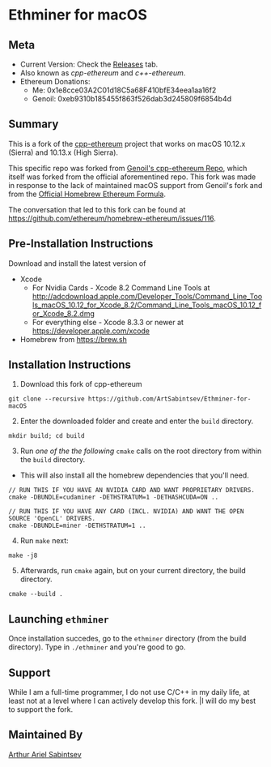 # Ethminer for macOS

## Meta
- Current Version: Check the [Releases](https://github.com/ArtSabintsev/Ethminer-for-macOS/releases) tab. 
- Also known as _cpp-ethereum_ and _c++-ethereum_.
- Ethereum Donations:
  - Me: 0x1e8cce03A2C01d18C5a68F410bfE34eea1aa16f2
  - Genoil: 0xeb9310b185455f863f526dab3d245809f6854b4d

## Summary
This is a fork of the [cpp-ethereum](https://github.com/ethereum/cpp-ethereum) project that works on macOS 10.12.x (Sierra) and 10.13.x (High Sierra).

This specific repo was forked from [Genoil's cpp-ethereum Repo](https://github.com/Genoil/cpp-ethereum), which itself was forked from the official aforementined repo. This fork was made in response to the lack of maintained macOS support from Genoil's fork and from the [Official Homebrew Ethereum Formula](https://github.com/ethereum/homebrew-ethereum/).

The conversation that led to this fork can be found at https://github.com/ethereum/homebrew-ethereum/issues/116.

## Pre-Installation Instructions
Download and install the latest version of
- Xcode 
    - For Nvidia Cards - Xcode 8.2 Command Line Tools at http://adcdownload.apple.com/Developer_Tools/Command_Line_Tools_macOS_10.12_for_Xcode_8.2/Command_Line_Tools_macOS_10.12_for_Xcode_8.2.dmg
    - For everything else - Xcode 8.3.3 or newer at https://developer.apple.com/xcode
- Homebrew from https://brew.sh

## Installation Instructions

1. Download this fork of cpp-ethereum
```
git clone --recursive https://github.com/ArtSabintsev/Ethminer-for-macOS
```

2. Enter the downloaded folder and create and enter the `build` directory.
```
mkdir build; cd build
```

3. Run _one of the the following_ `cmake` calls on the root directory from within the `build` directory.
  - This will also install all the homebrew dependencies that you'll need.
```
// RUN THIS IF YOU HAVE AN NVIDIA CARD AND WANT PROPRIETARY DRIVERS.
cmake -DBUNDLE=cudaminer -DETHSTRATUM=1 -DETHASHCUDA=ON ..

// RUN THIS IF YOU HAVE ANY CARD (INCL. NVIDIA) AND WANT THE OPEN SOURCE 'OpenCL' DRIVERS.
cmake -DBUNDLE=miner -DETHSTRATUM=1 ..
```

4. Run `make` next:
```
make -j8
```

5. Afterwards, run `cmake` again, but on your current directory, the build directory.
```
cmake --build .
```

## Launching `ethminer`
Once installation succedes, go to the `ethminer` directory (from the build directory). Type in `./ethminer` and you're good to go.

## Support
While I am a full-time programmer, I do not use C/C++ in my daily life, at least not at a level where I can actively develop this fork. |I will do my best to support the fork. 

## Maintained By
[Arthur Ariel Sabintsev](http://www.sabintsev.com)
